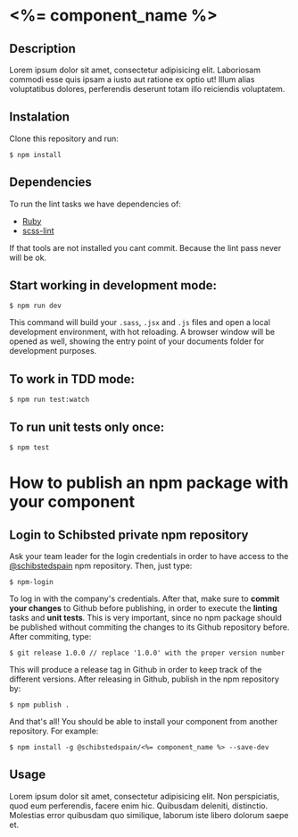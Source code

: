# <%= component_name %>

## Description
Lorem ipsum dolor sit amet, consectetur adipisicing elit. Laboriosam commodi esse quis ipsam a iusto aut ratione ex optio ut! Illum alias voluptatibus dolores, perferendis deserunt totam illo reiciendis voluptatem.

## Instalation
Clone this repository and run:
```
$ npm install
```

## Dependencies

To run the lint tasks we have dependencies of:

* [Ruby](https://www.ruby-lang.org/en/downloads/)
* [scss-lint](https://github.com/brigade/scss-lint)

If that tools are not installed you cant commit. Because the lint pass never will be ok.

## Start working in development mode:
```
$ npm run dev
```
This command will build your `.sass`, `.jsx` and `.js` files and open a local development environment, with hot reloading. A browser window will be opened as well, showing the entry point of your documents folder for development purposes.

## To work in TDD mode:
```
$ npm run test:watch
```
## To run unit tests only once:
```
$ npm test
```
# How to publish an npm package with your component
## Login to Schibsted private npm repository
Ask your team leader for the login credentials in order to have access to the [@schibstedspain](https://www.npmjs.com/~schibstedspain) npm repository. Then, just type:
```
$ npm-login
````
To log in with the company's credentials. After that, make sure to **commit your changes** to Github before publishing, in order to execute the **linting** tasks and **unit tests**. This is very important, since no npm package should be published without commiting the changes to its Github repository before. After commiting, type:
```
$ git release 1.0.0 // replace '1.0.0' with the proper version number
```
This will produce a release tag in Github in order to keep track of the different versions. After releasing in Github, publish in the npm repository by:
```
$ npm publish .
```
And that's all! You should be able to install your component from another repository. For example:
```
$ npm install -g @schibstedspain/<%= component_name %> --save-dev
```

## Usage
Lorem ipsum dolor sit amet, consectetur adipisicing elit. Non perspiciatis, quod eum perferendis, facere enim hic. Quibusdam deleniti, distinctio. Molestias error quibusdam quo similique, laborum iste libero dolorum saepe et.
